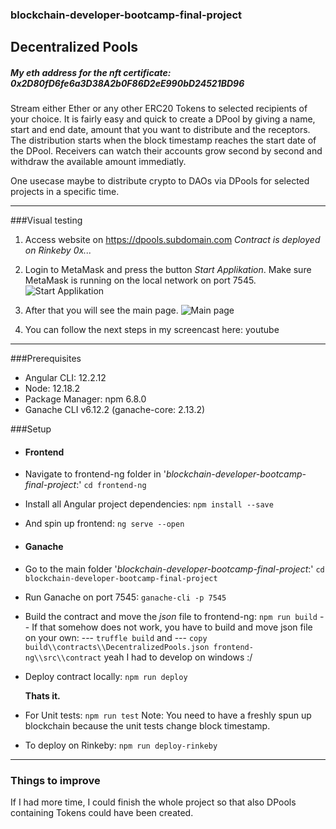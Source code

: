 ### blockchain-developer-bootcamp-final-project

## Decentralized Pools
##### My eth address for the nft certificate:  0x2D80fD6fe6a3D38A2b0F86D2eE990bD24521BD96

Stream either Ether or any other ERC20 Tokens to selected recipients of your choice. It is fairly easy and quick to create a DPool by giving a name, start and end date, amount that you want to distribute and the receptors. The distribution starts when the block timestamp reaches the start date of the DPool. Receivers can watch their accounts grow second by second and withdraw the available amount immediatly.

One usecase maybe to distribute crypto to DAOs via DPools for selected projects in a specific time.


------------
###Visual testing
1. Access website on https://dpools.subdomain.com
*Contract is deployed on Rinkeby 0x...*
2. Login to MetaMask and press the button *Start Applikation*.
Make sure MetaMask is running on the local network on port 7545.
![Start Applikation](https://ibb.co/RBrgB5s "Start Applikation")

3. After that you will see the main page.
![Main page](https://ibb.co/Y2FX26d "Main page")

4. You can follow the next steps in my screencast here:
youtube

------------

###Prerequisites
 - Angular CLI: 12.2.12
 - Node: 12.18.2
 - Package Manager: npm 6.8.0
 - Ganache CLI v6.12.2 (ganache-core: 2.13.2)

###Setup
- #### Frontend
 - Navigate to frontend-ng folder in '*blockchain-developer-bootcamp-final-project*:'
 `cd frontend-ng`
 
 - Install all Angular project dependencies:
`npm install --save`

 - And spin up frontend:
`ng serve --open`
- #### Ganache
 - Go to the main folder '*blockchain-developer-bootcamp-final-project*:'
`cd blockchain-developer-bootcamp-final-project`

 - Run Ganache on port 7545:
`ganache-cli -p 7545`

 - Build the contract and move the *json* file to frontend-ng:
`npm run build`
--  If that somehow does not work, you have to build and move json file on your own:
--- `truffle build` and 
--- `copy build\\contracts\\DecentralizedPools.json frontend-ng\\src\\contract` yeah I had to develop on windows :/
 - Deploy contract locally:
`npm run deploy`

   **Thats it.**

 - For Unit tests:
`npm run test`
Note: You need to have a freshly spun up blockchain because the unit tests change block timestamp.

 - To deploy on Rinkeby:
`npm run deploy-rinkeby`

------------
### Things to improve

If I had more time, I could finish the whole project so that also DPools containing Tokens could have been created.
